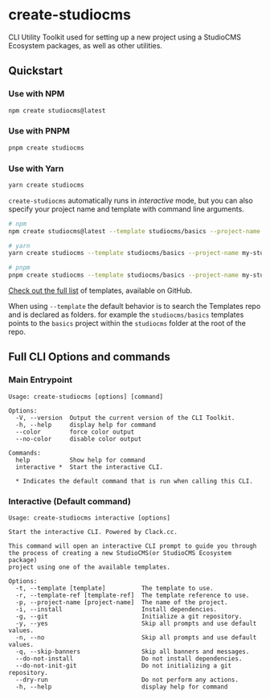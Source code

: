 # create-studiocms

CLI Utility Toolkit used for setting up a new project using a StudioCMS Ecosystem packages, as well as other utilities.

## Quickstart

### Use with NPM

```sh
npm create studiocms@latest
```

### Use with PNPM

```sh
pnpm create studiocms
```

### Use with Yarn

```sh
yarn create studiocms
```

`create-studiocms` automatically runs in _interactive_ mode, but you can also specify your project name and template with command line arguments.

```sh
# npm
npm create studiocms@latest --template studiocms/basics --project-name my-studiocms-project

# yarn
yarn create studiocms --template studiocms/basics --project-name my-studiocms-project

# pnpm
pnpm create studiocms --template studiocms/basics --project-name my-studiocms-project
```

[Check out the full list][templates] of templates, available on GitHub.

When using `--template` the default behavior is to search the Templates repo and is declared as folders. for example the `studiocms/basics` templates points to the `basics` project within the `studiocms` folder at the root of the repo.

## Full CLI Options and commands

### Main Entrypoint

```log
Usage: create-studiocms [options] [command]

Options:
  -V, --version  Output the current version of the CLI Toolkit.
  -h, --help     display help for command
  --color        force color output
  --no-color     disable color output

Commands:
  help           Show help for command
  interactive *  Start the interactive CLI.

  * Indicates the default command that is run when calling this CLI.
```

### Interactive (Default command)

```log
Usage: create-studiocms interactive [options]

Start the interactive CLI. Powered by Clack.cc.

This command will open an interactive CLI prompt to guide you through
the process of creating a new StudioCMS(or StudioCMS Ecosystem package)
project using one of the available templates.

Options:
  -t, --template [template]          The template to use.
  -r, --template-ref [template-ref]  The template reference to use.
  -p, --project-name [project-name]  The name of the project.
  -i, --install                      Install dependencies.
  -g, --git                          Initialize a git repository.
  -y, --yes                          Skip all prompts and use default values.
  -n, --no                           Skip all prompts and use default values.
  -q, --skip-banners                 Skip all banners and messages.
  --do-not-install                   Do not install dependencies.
  --do-not-init-git                  Do not initializing a git repository.
  --dry-run                          Do not perform any actions.
  -h, --help                         display help for command
```

[templates]: https://github.com/withstudiocms/templates
